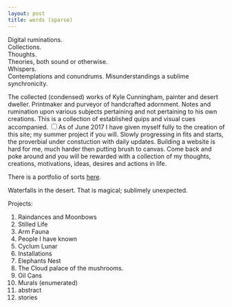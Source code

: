 ```yaml
---
layout: post
title: words (sparse)
---
```


Digital ruminations.    
Collections.   
Thoughts.  
Theories, both sound or otherwise.  
Whispers.  
Contemplations and conundrums.  Misunderstandings a sublime synchronicity.  

<span class="newthought">The collected (condensed) works</span> of Kyle Cunningham, painter and desert dweller.  Printmaker and purveyor of handcrafted adornment. Notes and rumination upon various subjects pertaining and not pertaining to his own creations.  This is a collection of established quips and visual cues accompanied.
<label for="One" class="margin-toggle sidenote-number"></label><input type="checkbox" id="One" class="margin-toggle" /><span class="sidenote">As of June 2017 I have given myself fully to the creation of this site;  my summer project if you will.  Slowly progressing in fits and starts, the proverbial under constuction with daily updates.  Building a website is hard for me, much harder then putting brush to canvas.  Come back and poke around and you will be rewarded with a collection of my thoughts, creations, motivations, ideas, desires and actions in life.</span>
 


There is a portfolio of sorts [here](/paintings "oeuvre"). 


Waterfalls in the desert.  That is magical; sublimely unexpected. 

Projects:   
1) Raindances and Moonbows  
2) Stilled Life  
3) Arm Fauna  
4) People I have known  
5) Cyclum Lunar  
6) Installations   
7) Elephants Nest  
8) The Cloud palace of the mushrooms.   
9) Oil Cans  
10) Murals (enumerated)  
11) abstract  
12) stories